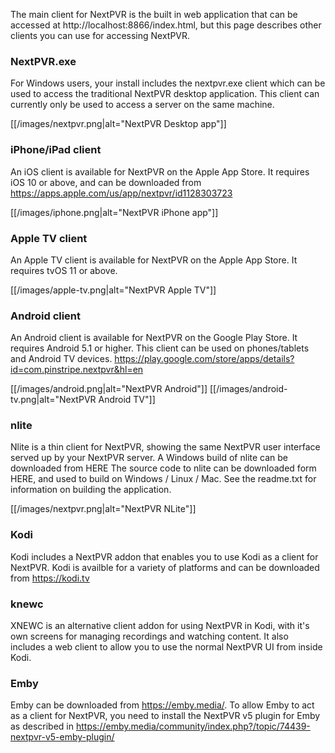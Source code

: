 The main client for NextPVR is the built in web application that can be accessed at http://localhost:8866/index.html, but this page describes other clients you can use for accessing NextPVR.

### NextPVR.exe
For Windows users, your install includes the nextpvr.exe client which can be used to access the traditional NextPVR desktop application. This client can currently only be used to access a server on the same machine. 

[[/images/nextpvr.png|alt="NextPVR Desktop app"]]

### iPhone/iPad client
An iOS client is available for NextPVR on the Apple App Store. It requires iOS 10 or above, and can be downloaded from https://apps.apple.com/us/app/nextpvr/id1128303723

[[/images/iphone.png|alt="NextPVR iPhone app"]]

### Apple TV client
An Apple TV client is available for NextPVR on the Apple App Store. It requires tvOS 11 or above.

[[/images/apple-tv.png|alt="NextPVR Apple TV"]]

### Android client
An Android client is available for NextPVR on the Google Play Store. It requires Android 5.1 or higher. This client can be used on phones/tablets and Android TV devices. https://play.google.com/store/apps/details?id=com.pinstripe.nextpvr&hl=en

[[/images/android.png|alt="NextPVR Android"]]
[[/images/android-tv.png|alt="NextPVR Android TV"]]

### nlite
Nlite is a thin client for NextPVR, showing the same NextPVR user interface served up by your NextPVR server. A Windows build of nlite can be downloaded from HERE The source code to nlite can be downloaded form HERE, and used to build on Windows / Linux / Mac. See the readme.txt for information on building the application.

[[/images/nextpvr.png|alt="NextPVR NLite"]]

### Kodi
Kodi includes a NextPVR addon that enables you to use Kodi as a client for NextPVR. Kodi is availble for a variety of platforms and can be downloaded from https://kodi.tv

### knewc
XNEWC is an alternative client addon for using NextPVR in Kodi, with it's own screens for managing recordings and watching content. It also includes a web client to allow you to use the normal NextPVR UI from inside Kodi.

### Emby
Emby can be downloaded from https://emby.media/. To allow Emby to act as a client for NextPVR, you need to install the NextPVR v5 plugin for Emby as described in https://emby.media/community/index.php?/topic/74439-nextpvr-v5-emby-plugin/

